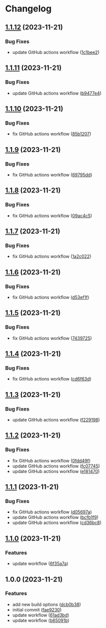# Changelog

## [1.1.12](https://github.com/origin-coding/Alacrity/compare/v1.1.11...v1.1.12) (2023-11-21)


### Bug Fixes

* update GitHub actions workflow ([1c1bee2](https://github.com/origin-coding/Alacrity/commit/1c1bee2a1c67eed7f7636c2f3835f2cccfed44d5))

## [1.1.11](https://github.com/origin-coding/Alacrity/compare/v1.1.10...v1.1.11) (2023-11-21)


### Bug Fixes

* update GitHub actions workflow ([b9477e4](https://github.com/origin-coding/Alacrity/commit/b9477e4e224b70c9e4a90cfc013d1c8aa79aab54))

## [1.1.10](https://github.com/origin-coding/Alacrity/compare/v1.1.9...v1.1.10) (2023-11-21)


### Bug Fixes

* fix GitHub actions workflow ([85b1207](https://github.com/origin-coding/Alacrity/commit/85b120742de690da7ef7eda4ba03983d1930d6f4))

## [1.1.9](https://github.com/origin-coding/Alacrity/compare/v1.1.8...v1.1.9) (2023-11-21)


### Bug Fixes

* fix GitHub actions workflow ([69795dd](https://github.com/origin-coding/Alacrity/commit/69795dd6bc28999ca5521c1c81e7361ff82778ca))

## [1.1.8](https://github.com/origin-coding/Alacrity/compare/v1.1.7...v1.1.8) (2023-11-21)


### Bug Fixes

* fix GitHub actions workflow ([09ac4c5](https://github.com/origin-coding/Alacrity/commit/09ac4c5d241f5134a68c5571979e3f744502e9b9))

## [1.1.7](https://github.com/origin-coding/Alacrity/compare/v1.1.6...v1.1.7) (2023-11-21)


### Bug Fixes

* fix GitHub actions workflow ([1a2c022](https://github.com/origin-coding/Alacrity/commit/1a2c022c370f45717062f5dbf3445b4cf0567377))

## [1.1.6](https://github.com/origin-coding/Alacrity/compare/v1.1.5...v1.1.6) (2023-11-21)


### Bug Fixes

* fix GitHub actions workflow ([d53ef1f](https://github.com/origin-coding/Alacrity/commit/d53ef1f1b8369014e20575dd014aae7139d01080))

## [1.1.5](https://github.com/origin-coding/Alacrity/compare/v1.1.4...v1.1.5) (2023-11-21)


### Bug Fixes

* fix GitHub actions workflow ([7439725](https://github.com/origin-coding/Alacrity/commit/7439725c68a4baab6741c4bd5a6daf87a6089529))

## [1.1.4](https://github.com/origin-coding/Alacrity/compare/v1.1.3...v1.1.4) (2023-11-21)


### Bug Fixes

* fix GitHub actions workflow ([cd6f63d](https://github.com/origin-coding/Alacrity/commit/cd6f63da8778fef5df40ea1494a34dadd5d1fd81))

## [1.1.3](https://github.com/origin-coding/Alacrity/compare/v1.1.2...v1.1.3) (2023-11-21)


### Bug Fixes

* update GitHub actions workflow ([f229198](https://github.com/origin-coding/Alacrity/commit/f22919898562898c7791254912cd98b12b218427))

## [1.1.2](https://github.com/origin-coding/Alacrity/compare/v1.1.1...v1.1.2) (2023-11-21)


### Bug Fixes

* fix GitHub actions workflow ([0fdd49f](https://github.com/origin-coding/Alacrity/commit/0fdd49fc0543eec6712021b9de383a5c34d87d19))
* update GitHub actions workflow ([fc07745](https://github.com/origin-coding/Alacrity/commit/fc077458681f77d14d188bd75b704524f09795f5))
* update GitHub actions workflow ([e181470](https://github.com/origin-coding/Alacrity/commit/e1814706d003b37288385825d98775b71e3a3abf))

## [1.1.1](https://github.com/origin-coding/Alacrity/compare/v1.1.0...v1.1.1) (2023-11-21)


### Bug Fixes

* fix GitHub actions workflow ([d05697a](https://github.com/origin-coding/Alacrity/commit/d05697a04cedd6949e274160948e46dc5a0b74b5))
* update GitHub actions workflow ([bcfb1f9](https://github.com/origin-coding/Alacrity/commit/bcfb1f9564a609a168e9f73b2e4f6f44885073fa))
* update GitHub actions workflow ([cd36bc8](https://github.com/origin-coding/Alacrity/commit/cd36bc819a28b5b275b1c455fd183ee9e1ad1bc1))

## [1.1.0](https://github.com/origin-coding/Alacrity/compare/v1.0.0...v1.1.0) (2023-11-21)


### Features

* update workflow ([6f35a7a](https://github.com/origin-coding/Alacrity/commit/6f35a7ab5b7b7cff1fb89a1b2af70ea5d2984c5a))

## 1.0.0 (2023-11-21)


### Features

* add new build options ([dcb0b38](https://github.com/origin-coding/Alacrity/commit/dcb0b3819080ec7a401a00ff1f2fb6121ef7fec0))
* initial commit ([fae9230](https://github.com/origin-coding/Alacrity/commit/fae9230f9458cf82a867b97af0c398d0af3bb40b))
* update workflow ([61ad3bd](https://github.com/origin-coding/Alacrity/commit/61ad3bd5b87a75bfc3cc5d2e1872c380763150a2))
* update workflow ([b65091b](https://github.com/origin-coding/Alacrity/commit/b65091bfd992e80e9a4f96c380f860f5d8ea766b))
